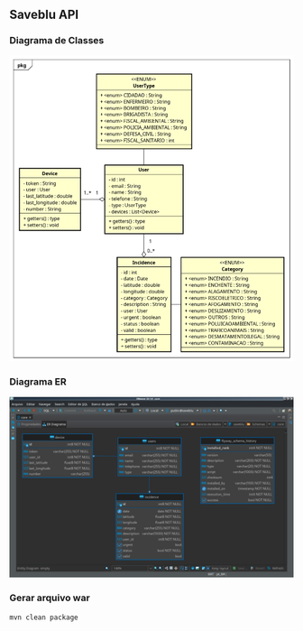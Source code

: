 ## Saveblu API

### Diagrama de Classes

![Diagrama de Classes](./documentation/Class%20Diagram.png)

### Diagrama ER

![Diagrama ER](./documentation/DiagramaER.png)

### Gerar arquivo war

```
mvn clean package
```

